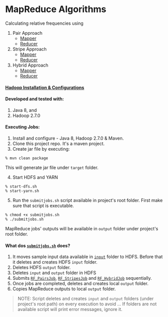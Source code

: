 # MapReduce Algorithms
Calculating relative frequencies using

1. Pair Approach
    * [Mapper](./src/main/java/cs522/lab/pair/RF_PairsMapper.java)
    * [Reducer](./src/main/java/cs522/lab/pair/RF_PairsReducer.java)
2. Stripe Approach
    * [Mapper](./src/main/java/cs522/lab/stripe/StripesMapper.java)
    * [Reducer](./src/main/java/cs522/lab/stripe/RF_StripesReducer.java)
3. Hybrid Approach
    * [Mapper](./src/main/java/cs522/lab/hybrid/RF_HybridMapper.java)
    * [Reducer](./src/main/java/cs522/lab/hybrid/RF_HybridReducer.java)

#### [Hadoop Installation & Configurations](./docs/hadoop-installation.md)

#### Developed and tested with:
1. Java 8, and
2. Hadoop 2.7.0

#### Executing Jobs:
1. Install and configure - Java 8, Hadoop 2.7.0 & Maven.
2. Clone this project repo. It's a maven project.
3. Create jar file by executing:
```
% mvn clean package
```
This will generate jar file under ```target``` folder.

4. Start HDFS and YARN
```
% start-dfs.sh
% start-yarn.sh
```
5. Run the ```submitjobs.sh``` script available in project's root folder. First make sure that script is executable.
```
% chmod +x submitjobs.sh
% ./submitjobs.sh
```
MapReduce jobs' outputs will be available in ```output``` folder under project's root folder.

#### What dos [```submitjobs.sh```](submitjobs.sh) does?
1. It moves sample input data available in [```input```](./input) folder to HDFS. Before that it deletes and creates HDFS ```input``` folder.
2. Deletes HDFS ```output``` folder.
3. Deletes ```input``` and ```output``` folder in HDFS
4. Submits [```RF_PairsJob```](./src/main/java/cs522/lab/pair/RF_PairsJob.java), [```RF_StripesJob```](mapreduce-algo/src/main/java/cs522/lab/stripe/RF_StripesJob.java) and [```RF_HybridJob```](mapreduce-algo/src/main/java/cs522/lab/hybrid/RF_HybridJob.java) sequentially.
5. Once jobs are completed, deletes and creates local ```output``` folder.
6. Copies MapReduce outputs to local ```output``` folder.

>NOTE: Script deletes and creates ```input``` and ```output``` folders (under project's root path) on every execution to avoid ... If folders are not available script will print error messages, ignore it.
